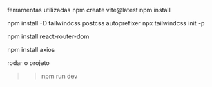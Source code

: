 

ferramentas utilizadas
 npm create vite@latest
npm install 


npm install -D tailwindcss postcss autoprefixer
 npx tailwindcss init -p

 npm install react-router-dom

 npm install axios

  

rodar o projeto
>>npm run dev    